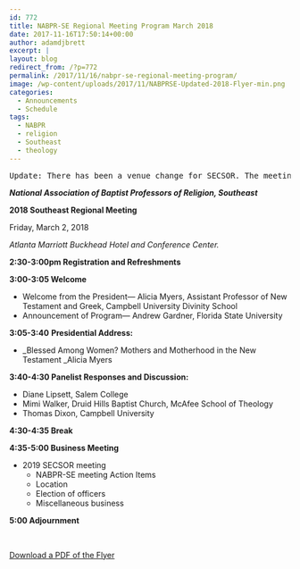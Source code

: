 ```yaml
---
id: 772
title: NABPR-SE Regional Meeting Program March 2018
date: 2017-11-16T17:50:14+00:00
author: adamdjbrett
excerpt: |
layout: blog
redirect_from: /?p=772
permalink: /2017/11/16/nabpr-se-regional-meeting-program/
image: /wp-content/uploads/2017/11/NABPRSE-Updated-2018-Flyer-min.png
categories:
  - Announcements
  - Schedule
tags:
  - NABPR
  - religion
  - Southeast
  - theology
---
```

<pre>Update: There has been a venue change for SECSOR. The meeting will now be taking place at: Atlanta Marriott Buckhead Hotel and Conference Center.</pre>

**_National Association of Baptist Professors of Religion, Southeast_**

**2018 Southeast Regional Meeting**

Friday, March 2, 2018

_Atlanta Marriott Buckhead Hotel and Conference Center._

**2:30-3:00pm Registration and Refreshments**

**3:00-3:05 Welcome**

  * Welcome from the President— Alicia Myers, Assistant Professor of New Testament and Greek, Campbell University Divinity School
  * Announcement of Program— Andrew Gardner, Florida State University

**3:05-3:40** **Presidential Address:**

  * _Blessed Among Women? Mothers and Motherhood in the New Testament _Alicia Myers

**3:40-4:30 Panelist Responses and Discussion:**

  * Diane Lipsett, Salem College
  * Mimi Walker, Druid Hills Baptist Church, McAfee School of Theology
  * Thomas Dixon, Campbell University

**4:30-4:35 Break**

**4:35-5:00 Business Meeting**

  * 2019 SECSOR meeting
      * NABPR-SE meeting Action Items
      * Location
      * Election of officers
      * Miscellaneous business

**5:00 Adjournment**

&nbsp;

[Download a PDF of the Flyer](/wp-content/uploads/2017/11/NABPRSE-Updated-2018-Flyer.pdf)

